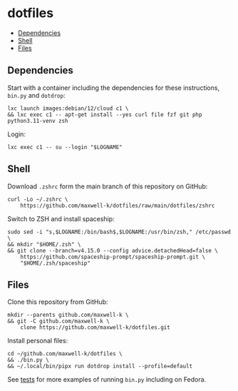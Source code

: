# dotfiles

<!-- toc -->

- [Dependencies](#dependencies)
- [Shell](#shell)
- [Files](#files)

<!-- tocstop -->

## Dependencies

Start with a container including the dependencies for these instructions,
`bin.py` and `dotdrop`:

<!-- embedme .README.md-files/01.sh -->

```
lxc launch images:debian/12/cloud c1 \
&& lxc exec c1 -- apt-get install --yes curl file fzf git php python3.11-venv zsh
```

Login:

    lxc exec c1 -- su --login "$LOGNAME"

## Shell

Download `.zshrc` form the main branch of this repository on GitHub:

    curl -Lo ~/.zshrc \
        https://github.com/maxwell-k/dotfiles/raw/main/dotfiles/zshrc

Switch to ZSH and install spaceship:

<!-- embedme .README.md-files/02.sh -->

```
sudo sed -i "s,$LOGNAME:/bin/bash$,$LOGNAME:/usr/bin/zsh," /etc/passwd \
&& mkdir "$HOME/.zsh" \
&& git clone --branch=v4.15.0 --config advice.detachedHead=false \
    https://github.com/spaceship-prompt/spaceship-prompt.git \
    "$HOME/.zsh/spaceship"
```

## Files

Clone this repository from GitHub:

    mkdir --parents github.com/maxwell-k \
    && git -C github.com/maxwell-k \
        clone https://github.com/maxwell-k/dotfiles.git

<!-- for equivalent setup from local checkout see .README.md-files/03.sh -->

Install personal files:

<!-- embedme .README.md-files/04.sh -->

```
cd ~/github.com/maxwell-k/dotfiles \
&& ./bin.py \
&& ~/.local/bin/pipx run dotdrop install --profile=default
```

<!-- cleanup in .README.md-files/cleanup.sh not shown -->

See [tests](/tests/) for more examples of running `bin.py` including on Fedora.

<!-- vim: set filetype=markdown.embedme.markdown-toc.htmlCommentNoSpell.dprint : -->
